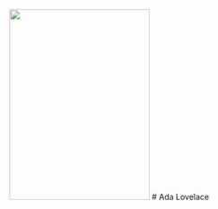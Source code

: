 <img src="https://upload.wikimedia.org/wikipedia/commons/2/2e/Ada_Lovelace_1838.jpg" width="250" height="340">
# Ada Lovelace


